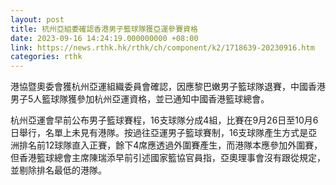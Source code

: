 ```yaml
---
layout: post
title: 杭州亞組委確認香港男子籃球隊獲亞運參賽資格
date: 2023-09-16 14:24:19.000000000 +08:00
link: https://news.rthk.hk/rthk/ch/component/k2/1718639-20230916.htm
categories: rthk
---
```


港協暨奧委會獲杭州亞運組織委員會確認，因應黎巴嫩男子籃球隊退賽，中國香港男子5人籃球隊獲參加杭州亞運資格，並已通知中國香港籃球總會。

杭州亞運會早前公布男子籃球賽程，16支球隊分成4組，比賽在9月26日至10月6日舉行，名單上未見有港隊。按過往亞運男子籃球賽制，16支球隊產生方式是亞洲排名前12球隊直入正賽，餘下4席應透過外圍賽產生，而港隊本應參加外圍賽，但香港籃球總會主席陳瑞添早前引述國家籃協官員指，亞奧理事會沒有跟從規定，並剔除排名最低的港隊。
